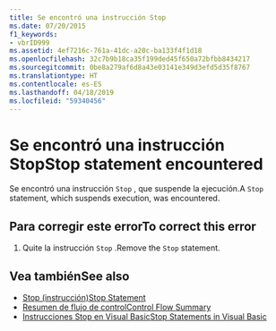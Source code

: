 ```yaml
---
title: Se encontró una instrucción Stop
ms.date: 07/20/2015
f1_keywords:
- vbrID999
ms.assetid: 4ef7216c-761a-41dc-a20c-ba133f4f1d18
ms.openlocfilehash: 32c7b9b18ca35f199ded45f650a72bfbb8434217
ms.sourcegitcommit: 0be8a279af6d8a43e03141e349d3efd5d35f8767
ms.translationtype: HT
ms.contentlocale: es-ES
ms.lasthandoff: 04/18/2019
ms.locfileid: "59340456"
---
```

# <a name="stop-statement-encountered"></a><span data-ttu-id="6467d-102">Se encontró una instrucción Stop</span><span class="sxs-lookup"><span data-stu-id="6467d-102">Stop statement encountered</span></span>
<span data-ttu-id="6467d-103">Se encontró una instrucción `Stop` , que suspende la ejecución.</span><span class="sxs-lookup"><span data-stu-id="6467d-103">A `Stop` statement, which suspends execution, was encountered.</span></span>  
  
## <a name="to-correct-this-error"></a><span data-ttu-id="6467d-104">Para corregir este error</span><span class="sxs-lookup"><span data-stu-id="6467d-104">To correct this error</span></span>  
  
1. <span data-ttu-id="6467d-105">Quite la instrucción `Stop` .</span><span class="sxs-lookup"><span data-stu-id="6467d-105">Remove the `Stop` statement.</span></span>  
  
## <a name="see-also"></a><span data-ttu-id="6467d-106">Vea también</span><span class="sxs-lookup"><span data-stu-id="6467d-106">See also</span></span>

- [<span data-ttu-id="6467d-107">Stop (instrucción)</span><span class="sxs-lookup"><span data-stu-id="6467d-107">Stop Statement</span></span>](../../visual-basic/language-reference/statements/stop-statement.md)
- [<span data-ttu-id="6467d-108">Resumen de flujo de control</span><span class="sxs-lookup"><span data-stu-id="6467d-108">Control Flow Summary</span></span>](../../visual-basic/language-reference/keywords/control-flow-summary.md)
- [<span data-ttu-id="6467d-109">Instrucciones Stop en Visual Basic</span><span class="sxs-lookup"><span data-stu-id="6467d-109">Stop Statements in Visual Basic</span></span>](/visualstudio/debugger/stop-statements-in-visual-basic)
